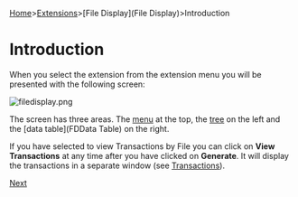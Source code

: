 [Home](https://bitbucket.org/mikerb/moneydance-2019/wiki/Home)>[Extensions](https://bitbucket.org/mikerb/moneydance-2019/wiki/Extensions)>[File Display](File Display)>Introduction

# Introduction

When you select the extension from the extension menu you will be presented with the following screen:

![filedisplay.png](https://bitbucket.org/repo/4oKeEz/images/2222058198-filedisplay.png)

The screen has three areas.  The [menu](FDMenu) at the top, the [tree](FDTree) on the left and the [data table](FDData Table) on the right.

If you have selected to view Transactions by File you can click on **View Transactions** at any time after you have clicked on **Generate**.  It will display the transactions in a separate window (see [Transactions](FDTrans)).

[Next](FDMenu)